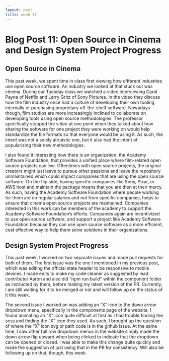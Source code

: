 ```yaml
---
layout: post
title: week 11
---
```


# Blog Post 11: Open Source in Cinema and Design System Project Progress

## Open Source in Cinema

This past week, we spent time in class first viewing how different industries use open source software. An industry we looked at that stuck out was cinema. During our Tuesday class we watched a video interviewing Carol Payne of Netflix and Larry Gritz of Sony Pictures. In the video they discuss how the film industry once had a culture of developing their own tooling internally or purchasing proprietary off-the-shelf software. Nowadays though, film studios are more increasingly inclined to collaborate on developing tools using open source methodologies. The professor specifically stopped the video at one point when they talked about how sharing the software for one project they were working on would help standardize the file formats so that everyone would be using it. As such, the intent was not a solely altruistic one, but it also had the intent of popularizing their new methodologies.

 I also found it interesting how there is an organization, the Academy Software Foundation, that provides a unified place where film-related open source projects can live. Oftentimes with open source projects, the original creators might just leave to pursue other passions and leave the repository unmaintained which could impact companies that are using the open source software. On the flip side, ​​having specific companies like Sony, Pixar, or AWS host and maintain the package means that you are then at their mercy. As such, having the  Academy Software Foundation where people working for them are on regular salaries and not from specific companies, helps to ensure that cinema open source projects are maintained. Companies interested in this work can be members of the academy to support the Academy Software Foundation’s efforts. Companies again are incentivized to use open source software, and support a project like Academy Software Foundation because they can use open source software as a more efficient, cost effective way to help them solve solutions in their organizations.


## Design System Project Progress

This past week, I worked on two separate issues and made pull requests for both of them. The first issue was the one I mentioned in my previous post, which was editing the official state header to be responsive to mobile devices. I made edits to make my code cleaner as suggested by lead contributor Aaron and also did “npm run build” within the component folder as instructed by them, before making my latest version of the PR. Currently, I am still waiting for it to be merged or not and will follow up on the status of it this week.

The second issue I worked on was adding an “X” icon to the down arrow dropdown menu, specifically in the components page of the website. I found animating an “X” icon quite difficult at first as I had trouble finding the scss and finding the “X” icon they used. As such, I brought up the question of where the “X” icon svg or path code is in the github issue. At the same time, I saw other full row dropdown menus in the website simply made the down arrow flip upward when being clicked to indicate that the dropdown can be opened or closed. I was able to make this change quite quickly and made the suggestion of just using that in the PR for consistency. Will also be following up on that, though, this week.
